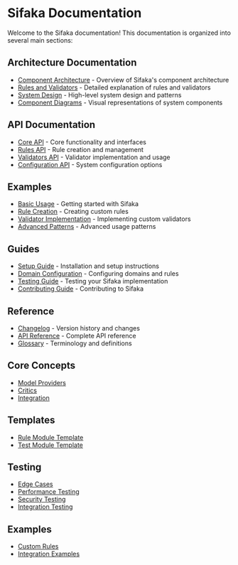 # Sifaka Documentation

Welcome to the Sifaka documentation! This documentation is organized into several main sections:

## Architecture Documentation
- [Component Architecture](architecture/component_architecture.md) - Overview of Sifaka's component architecture
- [Rules and Validators](rules_and_validators.md) - Detailed explanation of rules and validators
- [System Design](architecture/system_design.md) - High-level system design and patterns
- [Component Diagrams](architecture/diagrams/) - Visual representations of system components

## API Documentation
- [Core API](api/core.md) - Core functionality and interfaces
- [Rules API](api/rules.md) - Rule creation and management
- [Validators API](api/validators.md) - Validator implementation and usage
- [Configuration API](api/configuration.md) - System configuration options

## Examples
- [Basic Usage](examples/basic_usage.md) - Getting started with Sifaka
- [Rule Creation](examples/rule_creation.md) - Creating custom rules
- [Validator Implementation](examples/validator_implementation.md) - Implementing custom validators
- [Advanced Patterns](examples/advanced_patterns.md) - Advanced usage patterns

## Guides
- [Setup Guide](setup.md) - Installation and setup instructions
- [Domain Configuration](domain_configuration.md) - Configuring domains and rules
- [Testing Guide](testing/testing_guide.md) - Testing your Sifaka implementation
- [Contributing Guide](contributing.md) - Contributing to Sifaka

## Reference
- [Changelog](../CHANGELOG.md) - Version history and changes
- [API Reference](api/reference.md) - Complete API reference
- [Glossary](glossary.md) - Terminology and definitions

## Core Concepts
- [Model Providers](model_providers.md)
- [Critics](critics.md)
- [Integration](integration.md)

## Templates
- [Rule Module Template](templates/rule_module_template.md)
- [Test Module Template](templates/test_module_template.md)

## Testing
- [Edge Cases](testing/edge_cases.md)
- [Performance Testing](testing/performance.md)
- [Security Testing](testing/security.md)
- [Integration Testing](testing/integration.md)

## Examples
- [Custom Rules](examples/custom_rules.md)
- [Integration Examples](examples/integration_examples.md)